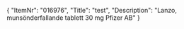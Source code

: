 {
  "ItemNr": "016976",
  "Title": "test",
  "Description": "Lanzo, munsönderfallande tablett 30 mg Pfizer AB"
}